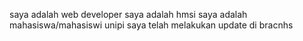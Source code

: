 saya adalah web developer
saya adalah hmsi
saya adalah mahasiswa/mahasiswi unipi
saya telah melakukan update di bracnhs 

